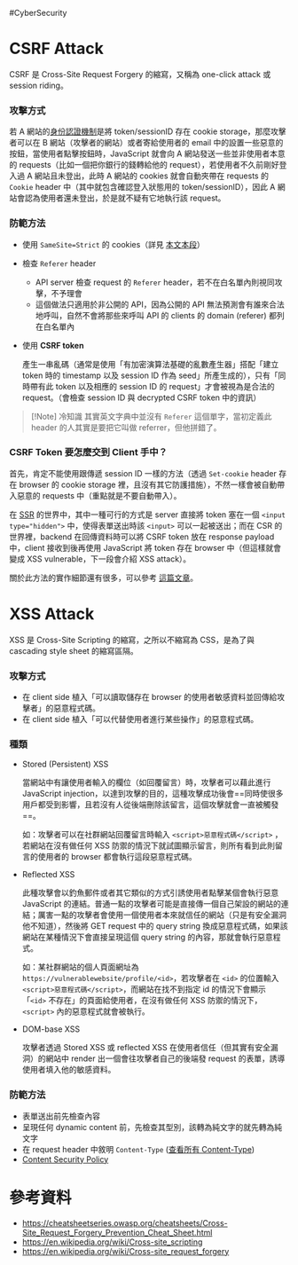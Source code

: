 #CyberSecurity 

# CSRF Attack

CSRF 是 Cross-Site Request Forgery 的縮寫，又稱為 one-click attack 或 session riding。

### 攻擊方式

若 A 網站的[身份認證機制](</Web Development/Authentication - Cookie-Based vs. Token-Based.md>)是將 token/sessionID 存在 cookie storage，那麼攻擊者可以在 B 網站（攻擊者的網站）或者寄給使用者的 email 中的設置一些惡意的按鈕，當使用者點擊按鈕時，JavaScript 就會向 A 網站發送一些並非使用者本意的 requests（比如一個把你銀行的錢轉給他的 request），若使用者不久前剛好登入過 A 網站且未登出，此時 A 網站的 cookies 就會自動夾帶在 requests 的 `Cookie` header 中（其中就包含確認登入狀態用的 token/sessionID），因此 A 網站會認為使用者還未登出，於是就不疑有它地執行該 request。

### 防範方法

- 使用 `SameSite=Strict` 的 cookies（詳見 [本文本段](</Web Development/Cookies/Cookies 的存取.md#SameSite>)）
- 檢查 `Referer` header
    - API server 檢查 request 的 `Referer` header，若不在白名單內則視同攻擊，不予理會
    - 這個做法只適用於非公開的 API，因為公開的 API 無法預測會有誰來合法地呼叫，自然不會將那些來呼叫 API 的 clients 的 domain (referer) 都列在白名單內

- 使用 **CSRF token**

    產生一串亂碼（通常是使用「有加密演算法基礎的亂數產生器」搭配「建立 token 時的 timestamp 以及 session ID 作為 seed」所產生成的），只有「同時帶有此 token 以及相應的 session ID 的 request」才會被視為是合法的 request。（會檢查 session ID 與 decrypted CSRF token 中的資訊）

>[!Note] 冷知識
>其實英文字典中並沒有 `Referer` 這個單字，當初定義此 header 的人其實是要把它叫做 referrer，但他拼錯了。

### CSRF Token 要怎麼交到 Client 手中？

首先，肯定不能使用跟傳遞 session ID 一樣的方法（透過 `Set-cookie` header 存在 browser 的 cookie storage 裡，且沒有其它防護措施），不然一樣會被自動帶入惡意的 requests 中（重點就是不要自動帶入）。

在 [SSR](</Web Development/SSR vs. CSR.md#Server-Side Rendering (SSR)>) 的世界中，其中一種可行的方式是 server 直接將 token 塞在一個 `<input type="hidden">` 中，使得表單送出時該 `<input>` 可以一起被送出；而在 CSR 的世界裡，backend 在回傳資料時可以將 CSRF token 放在 response payload 中，client 接收到後再使用 JavaScript 將 token 存在 browser 中（但這樣就會變成 XSS vulnerable，下一段會介紹 XSS attack）。

關於此方法的實作細節還有很多，可以參考 [這篇文章](https://cheatsheetseries.owasp.org/cheatsheets/Cross-Site_Request_Forgery_Prevention_Cheat_Sheet.html)。

# XSS Attack

XSS 是 Cross-Site Scripting 的縮寫，之所以不縮寫為 CSS，是為了與 cascading style sheet 的縮寫區隔。

### 攻擊方式

- 在 client side 植入「可以讀取儲存在 browser 的使用者敏感資料並回傳給攻擊者」的惡意程式碼。
- 在 client side 植入「可以代替使用者進行某些操作」的惡意程式碼。

### 種類

- Stored (Persistent) XSS

    當網站中有讓使用者輸入的欄位（如回覆留言）時，攻擊者可以藉此進行 JavaScript injection，以達到攻擊的目的，這種攻擊成功後會==同時使很多用戶都受到影響，且若沒有人從後端刪除該留言，這個攻擊就會一直被觸發==。

    如：攻擊者可以在社群網站回覆留言時輸入 `<script>惡意程式碼</script>` ，若網站在沒有做任何 XSS 防禦的情況下就試圖顯示留言，則所有看到此則留言的使用者的 browser 都會執行這段惡意程式碼。

- Reflected XSS

    此種攻擊會以釣魚郵件或者其它類似的方式引誘使用者點擊某個會執行惡意 JavaScript 的連結。普通一點的攻擊者可能是直接傳一個自己架設的網站的連結；厲害一點的攻擊者會使用一個使用者本來就信任的網站（只是有安全漏洞他不知道），然後將 GET request 中的 query string 換成惡意程式碼，如果該網站在某種情況下會直接呈現這個 query string 的內容，那就會執行惡意程式。

    如：某社群網站的個人頁面網址為 `https://vulnerablewebsite/profile/<id>`，若攻擊者在 `<id>` 的位置輸入 `<script>惡意程式碼</script>`，而網站在找不到指定 id 的情況下會顯示「`<id>` 不存在」的頁面給使用者，在沒有做任何 XSS 防禦的情況下， `<script>` 內的惡意程式就會被執行。

- DOM-base XSS

    攻擊者透過 Stored XSS 或 reflected XSS 在使用者信任（但其實有安全漏洞）的網站中 render 出一個會往攻擊者自己的後端發 request 的表單，誘導使用者填入他的敏感資料。

### 防範方法

- 表單送出前先檢查內容
- 呈現任何 dynamic content 前，先檢查其型別，該轉為純文字的就先轉為純文字
- 在 request header 中敘明 `Content-Type` ([查看所有 Content-Type](https://www.iana.org/assignments/media-types/media-types.xhtml))
- [Content Security Policy](https://developer.mozilla.org/en-US/docs/Web/HTTP/CSP)

# 參考資料

- <https://cheatsheetseries.owasp.org/cheatsheets/Cross-Site_Request_Forgery_Prevention_Cheat_Sheet.html>
- <https://en.wikipedia.org/wiki/Cross-site_scripting>
- <https://en.wikipedia.org/wiki/Cross-site_request_forgery>

